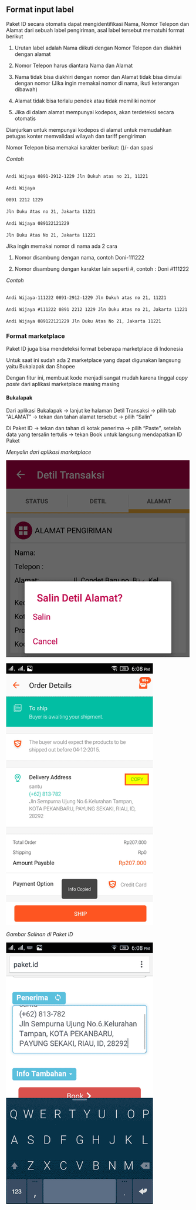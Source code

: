 ## Format input label

Paket ID secara otomatis dapat mengidentifikasi Nama, Nomor Telepon dan Alamat dari sebuah label pengiriman, asal label tersebut mematuhi format berikut

1. Urutan label adalah Nama diikuti dengan Nomor Telepon dan diakhiri dengan alamat

2. Nomor Telepon harus diantara Nama dan Alamat

3. Nama tidak bisa diakhiri dengan nomor dan Alamat tidak bisa dimulai dengan nomor \(Jika ingin memakai nomor di nama, ikuti keterangan dibawah\)

4. Alamat tidak bisa terlalu pendek atau tidak memiliki nomor

5. Jika di dalam alamat mempunyai kodepos, akan terdeteksi secara otomatis


Dianjurkan untuk mempunyai kodepos di alamat untuk memudahkan petugas konter memvalidasi wilayah dan tariff pengiriman

Nomor Telepon bisa memakai karakter berikut: \(\)\/- dan spasi

_Contoh_

```

Andi Wijaya 0891-2912-1229 Jln Dukuh atas no 21, 11221

Andi Wijaya

0891 2212 1229

Jln Duku Atas no 21, Jakarta 11221

Andi Wijaya 089122121229

Jln Duku Atas No 21, Jakarta 11221

```

Jika ingin memakai nomor di nama ada 2 cara

1. Nomor disambung dengan nama, contoh Doni-111222

2. Nomor disambung dengan karakter lain seperti \#, contoh : Doni \#111222


_Contoh_

```

Andi Wijaya-111222 0891-2912-1229 Jln Dukuh atas no 21, 11221

Andi Wijaya #111222 0891 2212 1229 Jln Duku Atas no 21, Jakarta 11221

Andi Wijaya 089122121229 Jln Duku Atas No 21, Jakarta 11221

```

### Format marketplace

Paket ID juga bisa mendeteksi format beberapa marketplace di Indonesia

Untuk saat ini sudah ada 2 marketplace yang dapat digunakan langsung yaitu Bukalapak dan Shopee

Dengan fitur ini, membuat kode menjadi sangat mudah karena tinggal _copy paste_ dari aplikasi marketplace masing masing

#### Bukalapak

Dari aplikasi Bukalapak -&gt; lanjut ke halaman Detil Transaksi -&gt; pilih tab “ALAMAT” -&gt; tekan dan tahan alamat tersebut -&gt; pilih “Salin”

Di Paket ID -&gt; tekan dan tahan di kotak penerima -&gt; pilih “Paste”, setelah data yang tersalin tertulis -&gt; tekan Book untuk langsung mendapatkan ID Paket

_Menyalin dari aplikasi marketplace_

![](/assets/bl1.png)

![](/assets/shp1.png)

_Gambar Salinan di Paket ID_

![](/assets/paket1.png)


